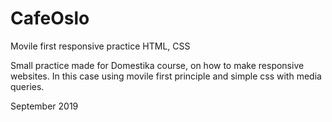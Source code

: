 # CafeOslo
Movile first responsive practice HTML, CSS

Small practice made for Domestika course, on how to make responsive  websites.
In this case using movile first principle and simple css with media queries. 

September 2019
